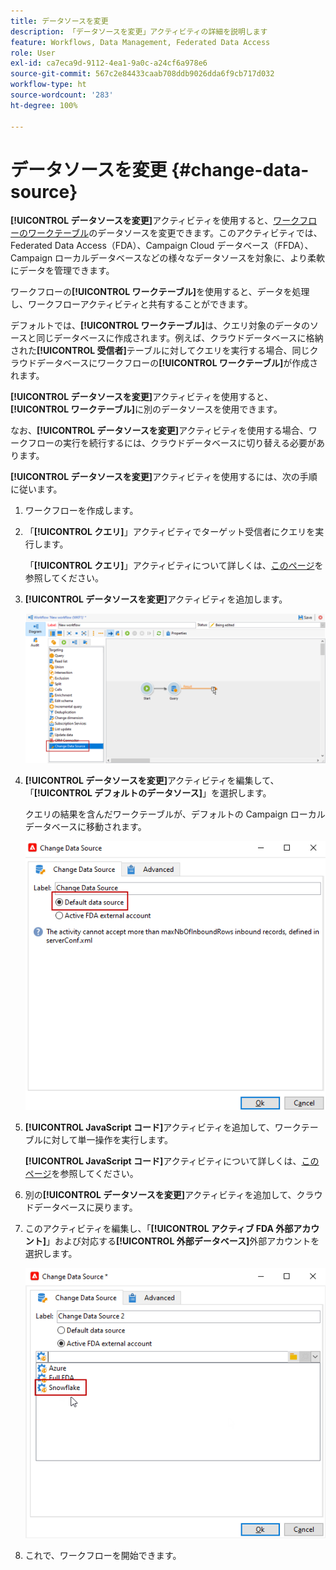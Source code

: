 ```yaml
---
title: データソースを変更
description: 「データソースを変更」アクティビティの詳細を説明します
feature: Workflows, Data Management, Federated Data Access
role: User
exl-id: ca7eca9d-9112-4ea1-9a0c-a24cf6a978e6
source-git-commit: 567c2e84433caab708ddb9026dda6f9cb717d032
workflow-type: ht
source-wordcount: '283'
ht-degree: 100%

---
```


# データソースを変更 {#change-data-source}

**[!UICONTROL データソースを変更]**&#x200B;アクティビティを使用すると、[ワークフローのワークテーブル](use-workflow-data.md#workflow-temporary-work-table)のデータソースを変更できます。このアクティビティでは、Federated Data Access（FDA）、Campaign Cloud データベース（FFDA）、Campaign ローカルデータベースなどの様々なデータソースを対象に、より柔軟にデータを管理できます。

ワークフローの&#x200B;**[!UICONTROL ワークテーブル]**&#x200B;を使用すると、データを処理し、ワークフローアクティビティと共有することができます。

デフォルトでは、**[!UICONTROL ワークテーブル]**&#x200B;は、クエリ対象のデータのソースと同じデータベースに作成されます。例えば、クラウドデータベースに格納された&#x200B;**[!UICONTROL 受信者]**&#x200B;テーブルに対してクエリを実行する場合、同じクラウドデータベースにワークフローの&#x200B;**[!UICONTROL ワークテーブル]**&#x200B;が作成されます。

**[!UICONTROL データソースを変更]**&#x200B;アクティビティを使用すると、**[!UICONTROL ワークテーブル]**&#x200B;に別のデータソースを使用できます。

なお、**[!UICONTROL データソースを変更]**&#x200B;アクティビティを使用する場合、ワークフローの実行を続行するには、クラウドデータベースに切り替える必要があります。

**[!UICONTROL データソースを変更]**&#x200B;アクティビティを使用するには、次の手順に従います。

1. ワークフローを作成します。

1. 「**[!UICONTROL クエリ]**」アクティビティでターゲット受信者にクエリを実行します。

   「**[!UICONTROL クエリ]**」アクティビティについて詳しくは、[このページ](query.md#create-a-query)を参照してください。

1. **[!UICONTROL データソースを変更]**&#x200B;アクティビティを追加します。

   ![](assets/change-data-source.png)

1. **[!UICONTROL データソースを変更]**&#x200B;アクティビティを編集して、「**[!UICONTROL デフォルトのデータソース]**」を選択します。

   クエリの結果を含んだワークテーブルが、デフォルトの Campaign ローカルデータベースに移動されます。

   ![](assets/change-data-source_2.png)

1. **[!UICONTROL JavaScript コード]**&#x200B;アクティビティを追加して、ワークテーブルに対して単一操作を実行します。

   **[!UICONTROL JavaScript コード]**&#x200B;アクティビティについて詳しくは、[このページ](sql-code-and-javascript-code.md#javascript-code)を参照してください。

1. 別の&#x200B;**[!UICONTROL データソースを変更]**&#x200B;アクティビティを追加して、クラウドデータベースに戻ります。

1. このアクティビティを編集し、「**[!UICONTROL アクティブ FDA 外部アカウント]**」および対応する&#x200B;**[!UICONTROL 外部データベース]**&#x200B;外部アカウントを選択します。

   ![](assets/change-data-source_3.png)

1. これで、ワークフローを開始できます。
